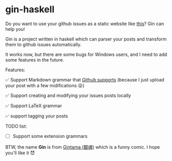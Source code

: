 # gin-haskell

Do you want to use your github issues as a static website like [this](https://github.com/lifesinger/blog/issues)? Gin can help you!

Gin is a project written in haskell which can parser your posts and transform them to github issues automatically.

It works now, but there are some bugs for Windows users, and I need to add some features in the future.

Features:

:white_check_mark: Support Markdown grammar that [Github supports](https://help.github.com/articles/github-flavored-markdown/) (because I just upload your post with a few midifications :stuck_out_tongue_winking_eye:)

:white_check_mark: Support creating and modifying your issues posts locally

:white_check_mark: Support LaTeX grammar

:white_check_mark: support tagging your posts

TODO list:
- [ ] Support some extension grammars

BTW, the name **Gin** is from [Gintama (銀魂)](https://en.wikipedia.org/wiki/Gin_Tama) which is a funny comic. I hope you'll like it :smiling_imp:
